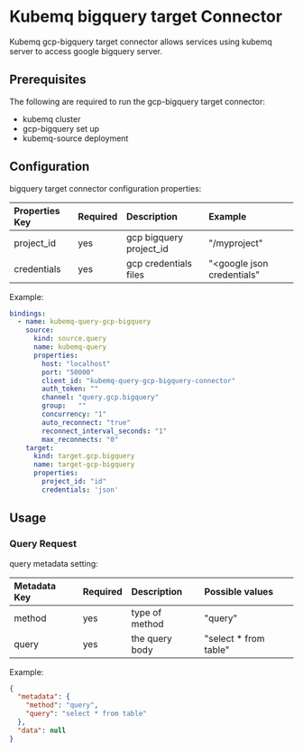 # Kubemq bigquery target Connector

Kubemq gcp-bigquery target connector allows services using kubemq server to access google bigquery server.

## Prerequisites
The following are required to run the gcp-bigquery target connector:

- kubemq cluster
- gcp-bigquery set up
- kubemq-source deployment

## Configuration

bigquery target connector configuration properties:

| Properties Key | Required | Description                                | Example          |
|:---------------|:---------|:-------------------------------------------|:-----------------|
| project_id        | yes      | gcp bigquery project_id                    | "<googleurl>/myproject" |
| credentials       | yes      | gcp credentials files                      | "<google json credentials"      |

Example:

```yaml
bindings:
  - name: kubemq-query-gcp-bigquery
    source:
      kind: source.query
      name: kubemq-query
      properties:
        host: "localhost"
        port: "50000"
        client_id: "kubemq-query-gcp-bigquery-connector"
        auth_token: ""
        channel: "query.gcp.bigquery"
        group:   ""
        concurrency: "1"
        auto_reconnect: "true"
        reconnect_interval_seconds: "1"
        max_reconnects: "0"
    target:
      kind: target.gcp.bigquery
      name: target-gcp-bigquery
      properties:
        project_id: "id"
        credentials: 'json'
```

## Usage

### Query Request

query metadata setting:

| Metadata Key | Required | Description                             | Possible values                         |
|:-------------|:---------|:----------------------------------------|:----------------------------------------|
| method          | yes      | type of method               | "query"                                  |
| query           | yes      | the query body               | "select * from table" |


Example:

```json
{
  "metadata": {
    "method": "query",
    "query": "select * from table"
  },
  "data": null
}
```
